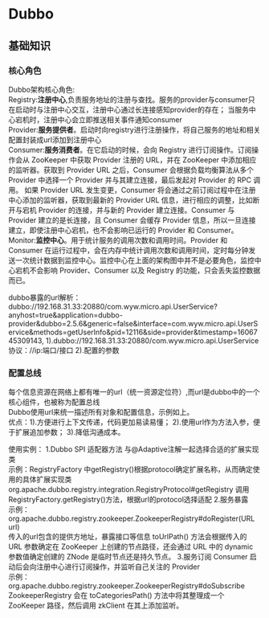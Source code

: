# Dubbo
## 基础知识
### 核心角色
Dubbo架构核心角色:<br/>
Registry:**注册中心**,负责服务地址的注册与查找。服务的provider与consumer只在启动时与注册中心交互，注册中心通过长连接感知provider的存在；
当服务中心宕机时，注册中心会立即推送相关事件通知consumer<br> 
Provider:**服务提供者**。启动时向registry进行注册操作，将自己服务的地址和相关配置封装成url添加到注册中心<br/>
Consumer:**服务消费者**。在它启动的时候，会向 Registry 进行订阅操作。订阅操作会从 ZooKeeper 中获取 Provider 注册的 URL，并在 ZooKeeper 中添加相应的监听器。获取到 Provider URL 之后，Consumer 会根据负载均衡算法从多个 Provider 中选择一个 Provider 并与其建立连接，最后发起对 Provider 的 RPC 调用。 如果 Provider URL 发生变更，Consumer 将会通过之前订阅过程中在注册中心添加的监听器，获取到最新的 Provider URL 信息，进行相应的调整，比如断开与宕机 Provider 的连接，并与新的 Provider 建立连接。Consumer 与 Provider 建立的是长连接，且 Consumer 会缓存 Provider 信息，所以一旦连接建立，即使注册中心宕机，也不会影响已运行的 Provider 和 Consumer。
Monitor:**监控中心**。用于统计服务的调用次数和调用时间。Provider 和 Consumer 在运行过程中，会在内存中统计调用次数和调用时间，定时每分钟发送一次统计数据到监控中心。监控中心在上面的架构图中并不是必要角色，监控中心宕机不会影响 Provider、Consumer 以及 Registry 的功能，只会丢失监控数据而已。

dubbo暴露的url解析：
dubbo://192.168.31.33:20880/com.wyw.micro.api.UserService?anyhost=true&application=dubbo-provider&dubbo=2.5.6&generic=false&interface=com.wyw.micro.api.UserService&methods=getUserInfo&pid=12116&side=provider&timestamp=1606745309143,
1).dubbo://192.168.31.33:20880/com.wyw.micro.api.UserService 协议：//ip:端口/接口
2).配置的参数

### 配置总线  
每个信息资源在网络上都有唯一的url（统一资源定位符）,而url是dubbo中的一个核心组件，也被称为配置总线  
Dubbo使用url来统一描述所有对象和配置信息，示例如上。  
优点：1).方便进行上下文传递，代码更加易读易懂；
2).使用url作为方法入参，便于扩展追加参数；
3).降低沟通成本。

使用实例：
1.Dubbo SPI 适配器方法  与@Adaptive注解一起选择合适的扩展实现类  
 示例：RegistryFactory 中getRegistry()根据protocol确定扩展名称，从而确定使用的具体扩展实现类 
 org.apache.dubbo.registry.integration.RegistryProtocol#getRegistry  调用RegistryFactory.getRegistry()方法，根据url的protocol选择适配
2.服务暴露  
示例：org.apache.dubbo.registry.zookeeper.ZookeeperRegistry#doRegister(URL url)  
传入的url包含的提供方地址，暴露接口等信息  toUrlPath() 方法会根据传入的 URL 参数确定在 ZooKeeper 上创建的节点路径，还会通过 URL 中的 dynamic 参数值确定创建的 ZNode 是临时节点还是持久节点。
3.服务订阅
Consumer 启动后会向注册中心进行订阅操作，并监听自己关注的 Provider  
示例：org.apache.dubbo.registry.zookeeper.ZookeeperRegistry#doSubscribe  
ZookeeperRegistry 会在 toCategoriesPath() 方法中将其整理成一个 ZooKeeper 路径，然后调用 zkClient 在其上添加监听。






